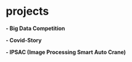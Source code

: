 # projects

**- Big Data Competition**

**- Covid-Story**

**- IPSAC (Image Processing Smart Auto Crane)**
